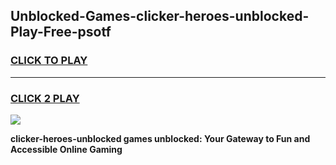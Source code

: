 
## Unblocked-Games-clicker-heroes-unblocked-Play-Free-psotf
<h3>
<a href="https://premium76.site?title=clicker-heroes-unblocked&ref=23A">CLICK TO PLAY</a></h3>
<hr>

<h3>
<a href="https://premium76.site?title=clicker-heroes-unblocked&ref=23A">CLICK 2 PLAY</a>
  
</h3>

<a href="https://premium76.site?title=clicker-heroes-unblocked&ref=23A"><img src="https://clearcache.store/games.png"></a>


**clicker-heroes-unblocked games unblocked: Your Gateway to Fun and Accessible Online Gaming**
